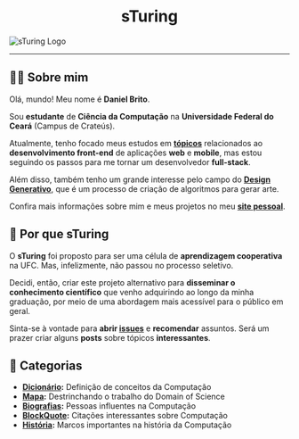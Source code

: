 <h1 align="center"> sTuring</h1>

![sTuring Logo](https://1.bp.blogspot.com/-1k4JVRo7fBI/X3y0XeBGaYI/AAAAAAAAXKM/Ri65yc5zORc27EfwHGdagCy2Qd6wqtBdgCLcBGAsYHQ/s2048/NEW_COVER_001.png)

---


## :man_technologist: Sobre mim

Olá, mundo! Meu nome é **Daniel Brito**. 

Sou **estudante** de **Ciência da Computação** na **Universidade Federal do Ceará** (Campus de Crateús).

Atualmente, tenho focado meus estudos em **[tópicos](https://github.com/DanielBrito/self-learning)** relacionados ao **desenvolvimento front-end** de aplicações **web** e **mobile**, mas estou seguindo os passos para me tornar um desenvolvedor **full-stack**.

Além disso, também tenho um grande interesse pelo campo do **[Design Generativo](https://github.com/DanielBrito/generative-design)**, que é um processo de criação de algoritmos para gerar arte.

Confira mais informações sobre mim e meus projetos no meu **[site pessoal](https://danielbrito.github.io/)**.
## :thinking: Por que sTuring

O **sTuring** foi proposto para ser uma célula de **aprendizagem cooperativa** na UFC. Mas, infelizmente, não passou no processo seletivo.

Decidi, então, criar este projeto alternativo para **disseminar o conhecimento científico** que venho adquirindo ao longo da minha graduação, por meio de uma abordagem mais acessível para o público em geral.

Sinta-se à vontade para **abrir [issues](https://github.com/DanielBrito/sturing/issues)** e **recomendar** assuntos. Será um prazer criar alguns **posts** sobre tópicos **interessantes**.

## :bookmark: Categorias

- **[Dicionário](https://github.com/DanielBrito/sturing/tree/master/Dicionario):** Definição de conceitos da Computação
- **[Mapa](https://github.com/DanielBrito/sturing/tree/master/Mapa):** Destrinchando o trabalho do Domain of Science
- **[Biografias](https://github.com/DanielBrito/sturing/tree/master/Biografias):** Pessoas influentes na Computação
- **[BlockQuote](https://github.com/DanielBrito/sturing/tree/master/BlockQuote):** Citações interessantes sobre Computação
- **[História](https://github.com/DanielBrito/sturing/tree/master/Historia):** Marcos importantes na história da Computação
